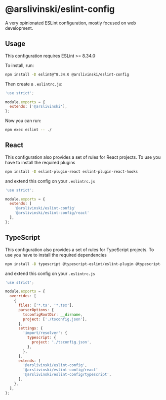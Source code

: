 # @arslivinski/eslint-config

A very opinionated ESLint configuration, mostly focused on web development.

## Usage

This configuration requires ESLint >= 8.34.0

To install, run:

```sh
npm install -D eslint@^8.34.0 @arslivinski/eslint-config
```

Then create a `.eslintrc.js`:

```js
'use strict';

module.exports = {
  extends: ['@arslivinski'],
};
```

Now you can run:

```sh
npm exec eslint -- ./
```

## React

This configuration also provides a set of rules for React projects. To use you
have to install the required plugins

```sh
npm install -D eslint-plugin-react eslint-plugin-react-hooks
```

and extend this config on your `.eslintrc.js`

```js
'use strict';

module.exports = {
  extends: [
    '@arslivinski/eslint-config'
    '@arslivinski/eslint-config/react'
  ],
};
```

## TypeScript

This configuration also provides a set of rules for TypeScript projects. To use
you have to install the required dependencies

```sh
npm install -D typescript @typescript-eslint/eslint-plugin @typescript-eslint/parser eslint-import-resolver-typescript
```

and extend this config on your `.eslintrc.js`

```js
'use strict';

module.exports = {
  overrides: [
    {
      files: ['*.ts', '*.tsx'],
      parserOptions: {
        tsconfigRootDir: __dirname,
        project: ['./tsconfig.json'],
      },
      settings: {
        'import/resolver': {
          typescript: {
            project: './tsconfig.json',
          },
        },
      },
      extends: [
        '@arslivinski/eslint-config',
        '@arslivinski/eslint-config/react'
        '@arslivinski/eslint-config/typescript',
      ],
    },
  ],
};
```
